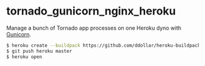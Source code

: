 tornado_gunicorn_nginx_heroku
=============================

Manage a bunch of Tornado app processes on one Heroku dyno with
[Gunicorn](http://gunicorn.org/).

```bash
$ heroku create --buildpack https://github.com/ddollar/heroku-buildpack-multi.git
$ git push heroku master
$ heroku open
```
